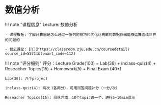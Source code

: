 # 数值分析

!!! note "课程信息"
    Lecture: 数值分析

    - 课程概括: 了解计算器是怎么通过一系列的技巧和优化让离散的数据存储能够运算连续世界的问题的
    
    - 智云课堂: [🔗](https://classroom.zju.edu.cn/coursedetail?course_id=55711&tenant_code=112)

!!! note "评分细则"
    评分：Lecture Grade(100) = Lab(36) + inclass-quiz(4) + Reseacher Topics(15) + Homework(5) + Final Exam (40*)

    Lab(36): 八个project
    
    inclass-quiz(4): 两次（各两分），可用回答问题补分（一分/次）
    
    Reseacher Topics(15): 组队完成，18个topic选一个，进行5~10min展示
